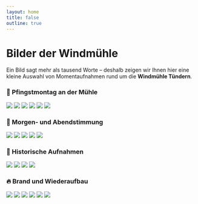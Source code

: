 ```yaml
---
layout: home
title: false
outline: true
---
```


# Bilder der Windmühle

Ein Bild sagt mehr als tausend Worte – deshalb zeigen wir Ihnen hier eine kleine Auswahl von Momentaufnahmen rund um die **Windmühle Tündern**.

### 🤝 Pfingstmontag an der Mühle

<div class="grid-gallery">
  <img src="/imgs/pfingstmontag/pfingstmontag1.jpeg" loading="lazy" class="grid-img" />
  <img src="/imgs/pfingstmontag/pfingstmontag2.jpeg" loading="lazy" class="grid-img" />
  <img src="/imgs/pfingstmontag/pfingstmontag3.jpeg" loading="lazy" class="grid-img" />
  <img src="/imgs/pfingstmontag/pfingstmontag4.jpeg" loading="lazy" class="grid-img" />
  <img src="/imgs/pfingstmontag/pfingstmontag5.jpeg" loading="lazy" class="grid-img" />
  <img src="/imgs/pfingstmontag/pfingstmontag6.jpeg" loading="lazy" class="grid-img" />
</div>

### 🌅 Morgen- und Abendstimmung

<div class="scroll-gallery">
  <img src="/imgs/bilder/windmill-1.jpeg" loading="lazy"  class="scroll-img" />
  <img src="/imgs/bilder/windmill-2.jpeg" loading="lazy"  class="scroll-img" />
  <img src="/imgs/bilder/windmill-6.jpeg" loading="lazy" class="scroll-img" />
  <img src="/imgs/bilder/windmill-4.jpeg" loading="lazy"  class="scroll-img" />
  <img src="/imgs/bilder/windmill-5.jpeg" loading="lazy" class="scroll-img" />
</div>

### 🧾 Historische Aufnahmen

<div class="scroll-gallery">
  <img src="/imgs/bilder/windmill-8.jpeg" loading="lazy"  class="scroll-img" />
  <img src="/imgs/bilder/windmill-13.jpeg" loading="lazy"  class="scroll-img" />
  <img src="/imgs/bilder/windmill-14.jpeg" loading="lazy" class="scroll-img" />
  <img src="/imgs/bilder/windmill-3.jpeg" loading="lazy"  class="scroll-img" />
</div>


### 🔥 Brand und Wiederaufbau

<div class="scroll-gallery">
  <img src="/imgs/bilder/windmill-11.jpeg" loading="lazy" class="scroll-img" />
  <img src="/imgs/bilder/windmill-12.jpeg" loading="lazy"  class="scroll-img" />
  <img src="/imgs/bilder/windmill-9.jpeg" loading="lazy" class="scroll-img" />
  <img src="/imgs/bilder/windmill-10.jpeg" loading="lazy"  class="scroll-img" />
  <img src="/imgs/bilder/windmill-15.jpeg" loading="lazy"  class="scroll-img" />
  <img src="/imgs/bilder/windmill-16.jpeg" loading="lazy"  class="scroll-img" />
</div>
